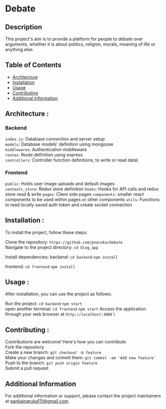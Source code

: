# Debate

## Description
This project's aim is to provide a platform for people to debate over arguments, whether it is about politics, religion, morals, meaning of life or anything else.

## Table of Contents
- [Architecture](#architecture)
- [Installation](#installation)
- [Usage](#usage)
- [Contributing](#contributing)
- [Additional Information](#addinfo)

## Architecture <a name="architecture"></a>:
### Backend
`index.js`: Database connection and server setup\
`models`: Database models' definition using mongoose\
`middlewares`: Authentication middleware\
`routes`: Route definition using express\
`controllers`: Controller function definitions, to write or read data\

### Frontend
`public`: Holds user image uploads and default images\
`contexts_store`: Redux store definition
`hooks`: Hooks for API calls and redux store read & write
`pages`: Client side pages
`components`: smaller react components to be used within pages or other components
`utils`: Functions to read locally saved auth token and create socket connection

## Installation <a name="installation"></a>:
To install the project, follow these steps:

Clone the repository: `https://github.com/pnaruka/debate`\
Navigate to the project directory: `cd blog_app`

Install dependencies: 
backend:
`cd backend`
`npm install`

frontend:
`cd frontend`
`npm install`

## Usage <a name="usage"></a>:
After installation, you can use the project as follows:

Run the project: `cd backend` `npm start`\
open another terminal: `cd frontend` `npm start`
Access the application through your web browser at `http://localhost:3000` \

## Contributing <a name="contributing"></a>:
Contributions are welcome! Here's how you can contribute:\
Fork the repository\
Create a new branch: `git checkout -b feature`\
Make your changes and commit them: `git commit -am 'Add new feature'`\
Push to the branch: `git push origin feature`\
Submit a pull request

## Additional Information <a name="addinfo"></a>

For additional information or support, please contact the project maintainers at pankajnaruka111@gmail.com.
